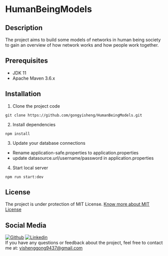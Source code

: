 # HumanBeingModels

## Description
The project aims to build some models of networks in human being society to gain an overview of how network works and how people work together.
## Prerequisites
- JDK 11
- Apache Maven 3.6.x
## Installation
1. Clone the project code
````
git clone https://github.com/gongyisheng/HumanBeingModels.git
````
2. Install dependencies
````
npm install
````
3. Update your database connections
- Rename application-safe.properties to application.properties
- update datasource.url/username/password in application.properties
4. Start local server
````
npm run start:dev
````
## License
The project is under protection of MIT License. [Know more about MIT License](https://en.wikipedia.org/wiki/MIT_License)
## Social Media
[![Github](https://img.shields.io/badge/-Github-000?style=flat&logo=Github&logoColor=white)](https://www.github.com/gongyisheng)
[![Linkedin](https://img.shields.io/badge/-LinkedIn-blue?style=flat&logo=Linkedin&logoColor=white)](https://www.linkedin.com/in/yisheng-gong1997/)  
If you have any questions or feedback about the project, feel free to contact me at: [yishenggong9437@gmail.com](mailto:yishenggong9437@gmail.com?subject=[GitHub]%20HumanBeingModels)

